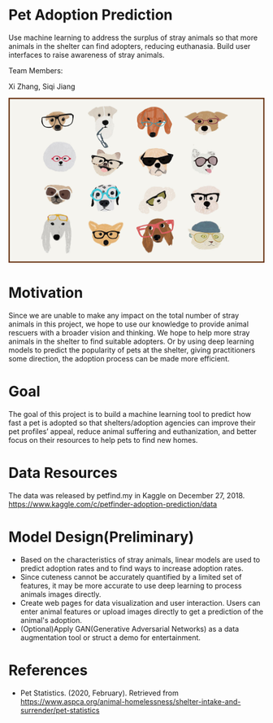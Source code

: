 # Pet Adoption Prediction
Use machine learning to address the surplus of stray animals so that more animals in the shelter can find adopters, reducing euthanasia. Build user interfaces to raise awareness of stray animals.

Team Members:

Xi Zhang, Siqi Jiang

![image](https://github.com/f0000000x/Pet-Adoption-Prediction/blob/master/Images/Pets.jpeg)

# Motivation

Since we are unable to make any impact on the total number of stray animals in this project, we hope to use our knowledge to provide animal rescuers with a broader vision and thinking. We hope to help more stray animals in the shelter to find suitable adopters. Or by using deep learning models to predict the popularity of pets at the shelter, giving practitioners some direction, the adoption process can be made more efficient.

# Goal

The goal of this project is to build a machine learning tool to predict how fast a pet is adopted so that shelters/adoption agencies can improve their pet profiles’ appeal,  reduce animal suffering and euthanization, and better focus on their resources to help pets to find new homes.

# Data Resources

The data was released by petfind.my in Kaggle on December 27, 2018.
https://www.kaggle.com/c/petfinder-adoption-prediction/data

# Model Design(Preliminary)

* Based on the characteristics of stray animals, linear models are used to predict adoption rates and to find ways to increase adoption rates.
* Since cuteness cannot be accurately quantified by a limited set of features, it may be more accurate to use deep learning to process animals images directly.
* Create web pages for data visualization and user interaction. Users can enter animal features or upload images directly to get a prediction of the animal's adoption.
* (Optional)Apply GAN(Generative Adversarial Networks) as a data augmentation tool or struct a demo for entertainment.

# References
* Pet Statistics. (2020, February). Retrieved from https://www.aspca.org/animal-homelessness/shelter-intake-and-surrender/pet-statistics
